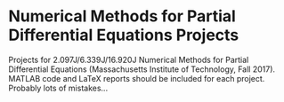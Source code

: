 # Numerical Methods for Partial Differential Equations Projects
Projects for 2.097J/6.339J/16.920J Numerical Methods for Partial Differential Equations (Massachusetts Institute of Technology, Fall 2017). MATLAB code and LaTeX reports should be included for each project. Probably lots of mistakes...
